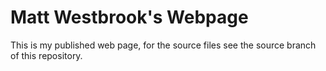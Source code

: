 # Matt Westbrook's Webpage

This is my published web page, for the source files see the source branch of this repository.
